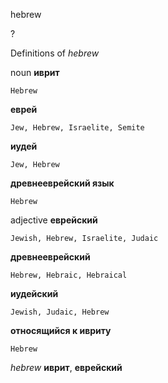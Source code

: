 hebrew

?


Definitions of _hebrew_

noun
**иврит**

    Hebrew
**еврей**

    Jew, Hebrew, Israelite, Semite
**иудей**

    Jew, Hebrew
**древнееврейский язык**

    Hebrew

adjective
**еврейский**

    Jewish, Hebrew, Israelite, Judaic
**древнееврейский**

    Hebrew, Hebraic, Hebraical
**иудейский**

    Jewish, Judaic, Hebrew
**относящийся к ивриту**

    Hebrew

_hebrew_
**иврит**, **еврейский**
